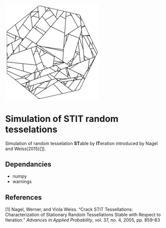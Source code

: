 <img src="Example.png" alt="" width="300px"/>

# Simulation of STIT random tesselations

Simulation of random tesselation **ST**able by **IT**eration introduced by Nagel and Weiss(2015)[[1]](#1). 

## Dependancies

- numpy
- warnings

## References
<a id="1">[1]</a> 
Nagel, Werner, and Viola Weiss. “Crack STIT Tessellations: Characterization of Stationary Random Tessellations Stable with Respect to Iteration.” _Advances in Applied Probability_, vol. 37, no. 4, 2005, pp. 859–83
